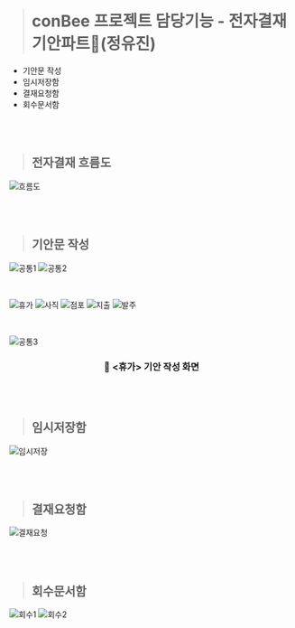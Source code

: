 > # conBee 프로젝트 담당기능 - 전자결재 기안파트📝(정유진)
 - 기안문 작성
 - 임시저장함
 - 결재요청함
 - 회수문서함

</br>
</br>

> ## 전자결재 흐름도
![흐름도](img/01_전자결재_플로우차트.png)

</br>
</br>

> ## 기안문 작성
![공통1](img/02_기안문작성_공통1.jpg)
![공통2](img/02_기안문작성_공통2.jpg)

</br>

![휴가](img/02_기안문작성_템플릿1_휴가.jpg)
![사직](img/02_기안문작성_템플릿2_사직.jpg)
![점포](img/02_기안문작성_템플릿3_점포.jpg)
![지출](img/02_기안문작성_템플릿4_지출.jpg)
![발주](img/02_기안문작성_템플릿5_발주.jpg)

</br>

![공통3](img/02_기안문작성_공통3.jpg)


<div align="center"> 
 
### 🔽 <휴가> 기안 작성 화면

</div>


</br>
</br>

> ## 임시저장함
![임시저장](img/03_임시저장.jpg)

</br>
</br>

> ## 결재요청함

![결재요청](img/04_결재요청.jpg)

</br>
</br>

> ## 회수문서함

![회수1](img/05_회수1.jpg)
![회수2](img/05_회수2.jpg)

</br>
</br>
</br>
</br>


